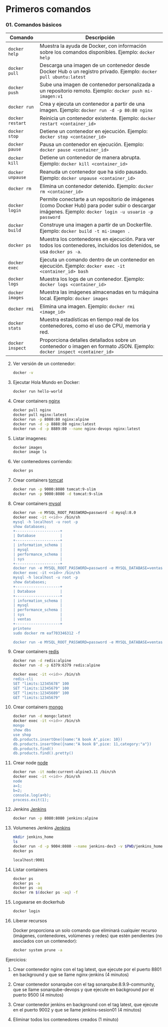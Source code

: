 # Primeros comandos

### 01. Comandos básicos

| Comando             | Descripción                                                                                                                                             |
|---------------------|---------------------------------------------------------------------------------------------------------------------------------------------------------|
| `docker help`       | Muestra la ayuda de Docker, con información sobre los comandos disponibles. Ejemplo: `docker help`                                                      |
| `docker pull`       | Descarga una imagen de un contenedor desde Docker Hub o un registro privado. Ejemplo: `docker pull ubuntu:latest`                                        |
| `docker push`       | Sube una imagen de contenedor personalizada a un repositorio remoto. Ejemplo: `docker push mi-imagen:v1`                                                |
| `docker run`        | Crea y ejecuta un contenedor a partir de una imagen. Ejemplo: `docker run -d -p 80:80 nginx`                                                            |
| `docker restart`    | Reinicia un contenedor existente. Ejemplo: `docker restart <container_id>`                                                                               |
| `docker stop`       | Detiene un contenedor en ejecución. Ejemplo: `docker stop <container_id>`                                                                                |
| `docker pause`      | Pausa un contenedor en ejecución. Ejemplo: `docker pause <container_id>`                                                                                |
| `docker kill`       | Detiene un contenedor de manera abrupta. Ejemplo: `docker kill <container_id>`                                                                          |
| `docker unpause`    | Reanuda un contenedor que ha sido pausado. Ejemplo: `docker unpause <container_id>`                                                                    |
| `docker rm`         | Elimina un contenedor detenido. Ejemplo: `docker rm <container_id>`                                                                                    |
| `docker login`      | Permite conectarte a un repositorio de imágenes (como Docker Hub) para poder subir o descargar imágenes. Ejemplo: `docker login -u usuario -p password`  |
| `docker build`      | Construye una imagen a partir de un Dockerfile. Ejemplo: `docker build -t mi-imagen .`                                                                  |
| `docker ps`         | Muestra los contenedores en ejecución. Para ver todos los contenedores, incluidos los detenidos, se usa `docker ps -a`.                                 |
| `docker exec`       | Ejecuta un comando dentro de un contenedor en ejecución. Ejemplo: `docker exec -it <container_id> bash`                                                 |
| `docker logs`       | Muestra los logs de un contenedor. Ejemplo: `docker logs <container_id>`                                                                                |
| `docker images`     | Muestra las imágenes almacenadas en tu máquina local. Ejemplo: `docker images`                                                                          |
| `docker rmi`        | Elimina una imagen. Ejemplo: `docker rmi <image_id>`                                                                                                  |
| `docker stats`      | Muestra estadísticas en tiempo real de los contenedores, como el uso de CPU, memoria y red.                                                           |
| `docker inspect`    | Proporciona detalles detallados sobre un contenedor o imagen en formato JSON. Ejemplo: `docker inspect <container_id>`                                 |


2. Ver versión de un contenedor:
   
    ```bash
    docker -v
    ```

3. Ejecutar Hola Mundo en Docker:
   
    ```bash
    docker run hello-world
    ```

4. Crear containers [nginx](https://hub.docker.com/_/nginx) 
    
    ```bash
    docker pull nginx
    docker pull nginx:latest
    docker run -p 8080:80 nginx:alpine
    docker run -d -p 8888:80 nginx:latest
    docker run -d -p 8889:80 --name nginx-devops nginx:latest
    ```

5. Listar imagenes:
    
    ```bash
    docker images
    docker image ls
    ```

6. Ver contenedores corriendo:
   
    ```bash
    docker ps
    ```

7. Crear containers [tomcat](https://hub.docker.com/_/tomcat) 
    ```bash
    docker run -p 9000:8080 tomcat:9-slim
    docker run -p 9000:8080 -d tomcat:9-slim
    ```
8. Crear containers [mysql](https://hub.docker.com/_/mysql) 
    ```bash
    docker run -e MYSQL_ROOT_PASSWORD=password -d mysql:8.0
    docker exec -it <<id>> /bin/sh
    mysql -h localhost -u root -p
    show databases;
    +--------------------+
    | Database           |
    +--------------------+
    | information_schema |
    | mysql              |
    | performance_schema |
    | sys                |
    +--------------------+
    docker run -e MYSQL_ROOT_PASSWORD=password -e MYSQL_DATABASE=ventas -d mysql:8.0
    docker exec -it <<id>> /bin/sh
    mysql -h localhost -u root -p
    show databases;
    +--------------------+
    | Database           |
    +--------------------+
    | information_schema |
    | mysql              |
    | performance_schema |
    | sys                |
    | ventas             |
    +--------------------+
    printenv
    sudo docker rm eaf703346312 -f

    docker run -e MYSQL_ROOT_PASSWORD=password -e MYSQL_DATABASE=ventas -p 3307:3306 -d mysql:8.0
    ```

9. Crear containers [redis](https://hub.docker.com/_/redis) 
    ```bash
    docker run -d redis:alpine
    docker run -d -p 6379:6379 redis:alpine
    
    docker exec -it <<id>> /bin/sh
    redis-cli
    SET "limits:12345678" 100
    SET "limits:12345679" 100
    SET "limits:12345689" 100
    GET "limits:12345679"
    ```


10. Crear containers [mongo](https://hub.docker.com/_/mongo)  
    ```bash
    docker run -d mongo:latest
    docker exec -it <<id>> /bin/sh
    mongo
    show dbs
    use shop
    db.products.insertOne({name:"A book A",pice: 10})
    db.products.insertOne({name:"A book B",pice: 11,category:"a"})
    db.products.find()
    db.products.find().pretty()
    ```


11. Crear node [node](https://hub.docker.com/_/node)  
    ```bash
    docker run -it node:current-alpine3.11 /bin/sh
    docker exec -it <<id>> /bin/sh
    node
    a=1;
    b=2;
    console.log(a+b);
    process.exit(1);
    ```

12. Jenkins [Jenkins](https://hub.docker.com/_/jenkins)  
    ```bash
    docker run -p 8080:8080 jenkins:alpine
    ```
13. Volumenes Jenkins [Jenkins](https://hub.docker.com/_/jenkins)  
    ```bash
    mkdir jenkins_home
    ls
    docker run -d -p 9004:8080 --name jenkins-dev3 -v $PWD/jenkins_home:/var/jenkins_home jenkins/jenkins
    docker ps

    localhost:9001
    ```

14. Listar containers
    ```bash
    docker ps
    docker ps -a
    docker ps -aq
    docker rm $(docker ps -aq) -f
    ```
15. Loguearse en dockerhub
    ```bash
    docker login
    ```


16. Liberar recursos

    Docker proporciona un solo comando que eliminará cualquier recurso (imágenes, contenedores, volúmenes y redes) que estén pendientes (no asociados con un contenedor):

    ```bash
    docker system prune -a
    ```


Ejercicios:

1. Crear contenedor nginx con el tag latest, que ejecute por el puerto 8801 en background y que se llame nginx-jenkins (4 minutos)

2. Crear contenedor sonarqube con el tag sonarqube:8.9.9-community, que se llame sonarqube-devops y que ejecute en background por el puerto 9500 (4 minutos)

3. Crear contenedor jenkins en background con el tag latest, que ejecute en el puerto 9002 y que se llame jenkins-sesion01 (4 minutos)

4. Eliminar todos los contenedores creados (1 minuto)
